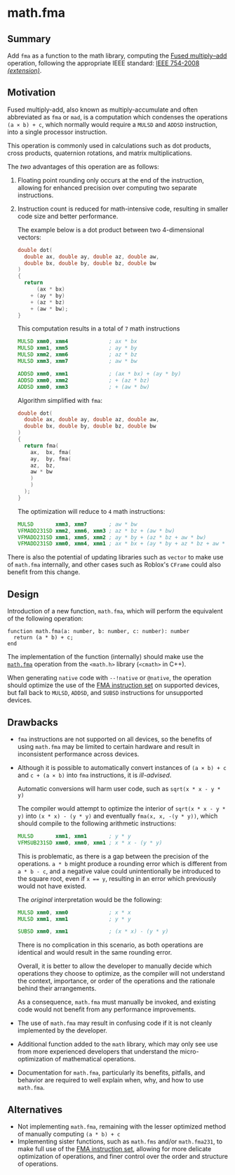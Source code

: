 # math.fma

## Summary

Add `fma` as a function to the math library, computing the [Fused multiply–add](https://en.wikipedia.org/wiki/Multiply%E2%80%93accumulate_operation#Fused_multiply%E2%80%93add) operation, following the appropriate IEEE standard: [IEEE 754-2008](https://ieeexplore.ieee.org/document/4610935) *[(extension)](https://ieeexplore.ieee.org/document/5487502)*.

## Motivation

Fused multiply-add, also known as multiply-accumulate and often abbreviated as `fma` or `mad`, is a computation which condenses the operations `(a × b) + c`, which normally would require a `MULSD` and `ADDSD` instruction, into a single processor instruction.

This operation is commonly used in calculations such as dot products, cross products, quaternion rotations, and matrix multiplications.

The *two* advantages of this operation are as follows:
1. Floating point rounding only occurs at the end of the instruction, allowing for enhanced precision over computing two separate instructions.
2. Instruction count is reduced for math-intensive code, resulting in smaller code size and better performance.

   The example below is a dot product between two 4-dimensional vectors:

   ```cpp
   double dot(
     double ax, double ay, double az, double aw,
     double bx, double by, double bz, double bw
   )
   {
     return
         (ax * bx)
       + (ay * by)
       + (az * bz)
       + (aw * bw);
   }
   ```

   This computation results in a total of `7` math instructions
     ```asm
     MULSD xmm0, xmm4             ; ax * bx
     MULSD xmm1, xmm5             ; ay * by
     MULSD xmm2, xmm6             ; az * bz
     MULSD xmm3, xmm7             ; aw * bw
  
     ADDSD xmm0, xmm1             ; (ax * bx) + (ay * by)
     ADDSD xmm0, xmm2             ; + (az * bz)
     ADDSD xmm0, xmm3             ; + (aw * bw)
     ```
   Algorithm simplified with `fma`:
     ```cpp
     double dot(
       double ax, double ay, double az, double aw,
       double bx, double by, double bz, double bw
     )
     {
       return fma(
         ax,  bx, fma(
         ay,  by, fma(
         az,  bz,
         aw * bw
         )
         )
       );
     }
     ```
   The optimization will reduce to `4` math instructions:
     ```asm
     MULSD       xmm3, xmm7       ; aw * bw
     VFMADD231SD xmm2, xmm6, xmm3 ; az * bz + (aw * bw)
     VFMADD231SD xmm1, xmm5, xmm2 ; ay * by + (az * bz + aw * bw)
     VFMADD231SD xmm0, xmm4, xmm1 ; ax * bx + (ay * by + az * bz + aw * bw)
     ```  

There is also the potential of updating libraries such as `vector` to make use of `math.fma` internally, and other cases such as Roblox's `CFrame` could also benefit from this change.

## Design

Introduction of a new function, `math.fma`, which will perform the equivalent of the following operation:
```luau
function math.fma(a: number, b: number, c: number): number
  return (a * b) + c;
end
```

The implementation of the function (internally) should make use the [`math.fma`](https://en.cppreference.com/w/c/numeric/math/fma) operation from the `<math.h>` library (`<cmath>` in C++).

When generating `native` code with `--!native` or `@native`, the operation should optimize the use of the [FMA instruction set](https://en.wikipedia.org/wiki/FMA_instruction_set) on supported devices, but fall back to `MULSD`, `ADDSD`, and `SUBSD` instructions for unsupported devices.

## Drawbacks

- `fma` instructions are not supported on all devices, so the benefits of using `math.fma` may be limited to certain hardware and result in inconsistent performance across devices.
- Although it is possible to automatically convert instances of `(a × b) + c` and `c + (a × b)` into `fma` instructions, it is *ill-advised*.

  Automatic conversions will harm user code, such as `sqrt(x * x - y * y)`
  
  The compiler would attempt to optimize the interior of `sqrt(x * x - y * y)` into `(x * x) - (y * y)` and eventually `fma(x, x, -(y * y))`, which should compile to the following arithmetic instructions:
    ```asm
    MULSD       xmm1, xmm1       ; y * y
    VFMSUB231SD xmm0, xmm0, xmm1 ; x * x - (y * y)
    ```

  This is problematic, as there is a gap between the precision of the operations. `a * b` might produce a rounding error which is different from `a * b - c`, and a negative value could unintentionally be introduced to the square root, even if `x == y`, resulting in an error which previously would not have existed.

  The *original* interpretation would be the following:
    ```asm
    MULSD xmm0, xmm0             ; x * x
    MULSD xmm1, xmm1             ; y * y

    SUBSD xmm0, xmm1             ; (x * x) - (y * y)
    ```

  There is no complication in this scenario, as both operations are identical and would result in the same rounding error.

  Overall, it is better to allow the developer to manually decide which operations they choose to optimize, as the compiler will not understand the context, importance, or order of the operations and the rationale behind their arrangements.

  As a consequence, `math.fma` must manually be invoked, and existing code would not benefit from any performance improvements.

- The use of `math.fma` may result in confusing code if it is not cleanly implemented by the developer.
- Additional function added to the `math` library, which may only see use from more experienced developers that understand the micro-optimization of mathematical operations.
- Documentation for `math.fma`, particularly its benefits, pitfalls, and behavior are required to well explain when, why, and how to use `math.fma`.

## Alternatives

- Not implementing `math.fma`, remaining with the lesser optimized method of manually computing `(a * b) + c`
- Implementing sister functions, such as `math.fms` and/or `math.fma231`, to make full use of the [FMA instruction set](https://en.wikipedia.org/wiki/FMA_instruction_set), allowing for more delicate optimization of operations, and finer control over the order and structure of operations.
